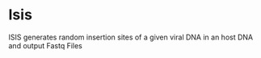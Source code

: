 Isis
====

ISIS generates random insertion sites of a given viral DNA in an host DNA and output Fastq Files
